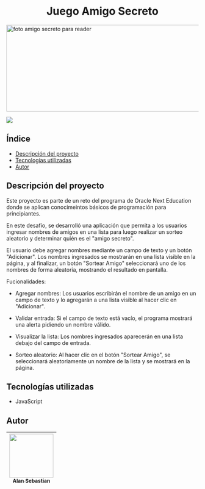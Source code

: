 <h1 align="center"> Juego Amigo Secreto </h1>

<img width="697" height="227" alt="foto amigo secreto para reader" src="https://github.com/user-attachments/assets/30b9d058-5980-4953-84e2-7713bed08bce" />


<p align="left">
<img src="https://img.shields.io/badge/STATUS-%20TERMINADO-green">
</p>

## Índice
* [Descripción del proyecto](#descripción-del-proyecto)
* [Tecnologías utilizadas](#tecnologías-utilizadas)
* [Autor](#autor)


## Descripción del proyecto
Este proyecto es parte de un reto del programa de Oracle Next Education donde se aplican conocimeintos básicos de programación para principiantes.

En este desafío, se desarrolló una aplicación que permita a los usuarios ingresar nombres de amigos en una lista para luego realizar un sorteo aleatorio y determinar quién es el "amigo secreto".

El usuario debe agregar nombres mediante un campo de texto y un botón "Adicionar". Los nombres ingresados se mostrarán en una lista visible en la página, y al finalizar, un botón "Sortear Amigo" seleccionará uno de los nombres de forma aleatoria, mostrando el resultado en pantalla.

Fucionalidades:
* Agregar nombres: Los usuarios escribirán el nombre de un amigo en un campo de texto y lo agregarán a una lista visible al hacer clic en "Adicionar".

* Validar entrada: Si el campo de texto está vacío, el programa mostrará una alerta pidiendo un nombre válido.

* Visualizar la lista: Los nombres ingresados aparecerán en una lista debajo del campo de entrada.

* Sorteo aleatorio: Al hacer clic en el botón "Sortear Amigo", se seleccionará aleatoriamente un nombre de la lista y se mostrará en la página.

## Tecnologías utilizadas
* JavaScript
  
## Autor
| [<img src="https://github.com/user-attachments/assets/31e5b70b-80d0-4529-9f3e-35c335bbc56a" width=115><br><sub>Alan Sebastian</sub>](https://github.com/AlanVolta) | 
| :---: |

